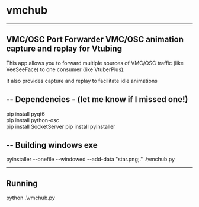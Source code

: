 # vmchub
---
VMC/OSC Port Forwarder VMC/OSC animation capture and replay for Vtubing
---
This app allows you to forward multiple sources of VMC/OSC traffic (like VeeSeeFace) to one consumer (like VtuberPlus). 

It also provides capture and replay to facilitate idle animations

--
Dependencies - (let me know if I missed one!)
--

pip install pyqt6            
pip install python-osc       
pip install SocketServer 
pip install pyinstaller 

--
Building windows exe
--
pyinstaller --onefile --windowed --add-data "star.png;." .\vmchub.py

---
Running
---
python .\vmchub.py
